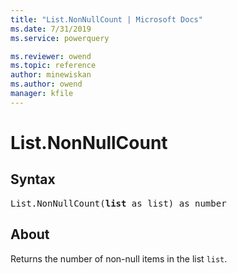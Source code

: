 ```yaml
---
title: "List.NonNullCount | Microsoft Docs"
ms.date: 7/31/2019
ms.service: powerquery

ms.reviewer: owend
ms.topic: reference
author: minewiskan
ms.author: owend
manager: kfile
---
```

# List.NonNullCount

## Syntax

<pre>
List.NonNullCount(<b>list</b> as list) as number
</pre>
  
## About  
Returns the number of non-null items in the list `list`.
